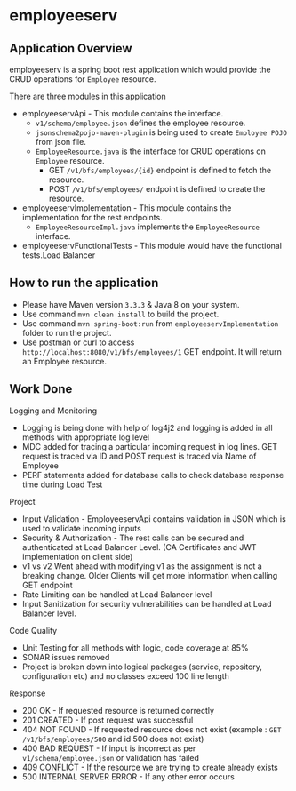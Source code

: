 # employeeserv

## Application Overview
employeeserv is a spring boot rest application which would provide the CRUD operations for `Employee` resource.

There are three modules in this application
- employeeservApi - This module contains the interface.
	- `v1/schema/employee.json` defines the employee resource.
	- `jsonschema2pojo-maven-plugin` is being used to create `Employee POJO` from json file.
	- `EmployeeResource.java` is the interface for CRUD operations on `Employee` resource.
		- GET `/v1/bfs/employees/{id}` endpoint is defined to fetch the resource.
		- POST `/v1/bfs/employees/` endpoint is defined to create the resource.
- employeeservImplementation - This module contains the implementation for the rest endpoints.
	- `EmployeeResourceImpl.java` implements the `EmployeeResource` interface.
- employeeservFunctionalTests - This module would have the functional tests.Load Balancer 

## How to run the application
- Please have Maven version `3.3.3` & Java 8 on your system.
- Use command `mvn clean install` to build the project.
- Use command `mvn spring-boot:run` from `employeeservImplementation` folder to run the project.
- Use postman or curl to access `http://localhost:8080/v1/bfs/employees/1` GET endpoint. It will return an Employee resource.

## Work Done

Logging and Monitoring

- Logging is being done with help of log4j2 and logging is added in all methods with appropriate log level
- MDC added for tracing a particular incoming request in log lines. GET request is traced via ID and POST request is traced via Name of Employee
- PERF statements added for database calls to check database response time during Load Test

Project  

- Input Validation - EmployeeservApi contains validation in JSON which is used to validate incoming inputs
- Security & Authorization - The rest calls can be secured and authenticated at Load Balancer Level. (CA Certificates and JWT implementation on client side)
- v1 vs v2 Went ahead with modifying v1 as the assignment is not a breaking change. Older Clients will get more information when calling GET endpoint
- Rate Limiting can be handled at Load Balancer level
- Input Sanitization for security vulnerabilities can be handled at Load Balancer level. 

Code Quality

- Unit Testing for all methods with logic, code coverage at 85%
- SONAR issues removed
- Project is broken down into logical packages (service, repository, configuration etc) and no classes exceed 100 line length

Response

- 200 OK - If requested resource is returned correctly
- 201 CREATED - If post request was successful
- 404 NOT FOUND - If requested resource does not exist (example : `GET /v1/bfs/employees/500` and id 500 does not exist)
- 400 BAD REQUEST - If input is incorrect as per `v1/schema/employee.json` or validation has failed
- 409 CONFLICT - If the resource we are trying to create already exists
- 500 INTERNAL SERVER ERROR - If any other error occurs


